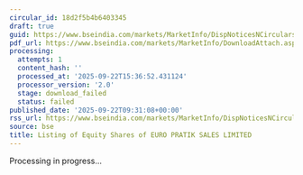 ```yaml
---
circular_id: 18d2f5b4b6403345
draft: true
guid: https://www.bseindia.com/markets/MarketInfo/DispNoticesNCirculars.aspx?Noticeid={53E520EB-0053-4CDD-B589-DBFF772ED1DF}&noticeno=20250922-8&dt=09/22/2025&icount=8&totcount=56&flag=0
pdf_url: https://www.bseindia.com/markets/MarketInfo/DownloadAttach.aspx?id=20250922-8&attachedId=
processing:
  attempts: 1
  content_hash: ''
  processed_at: '2025-09-22T15:36:52.431124'
  processor_version: '2.0'
  stage: download_failed
  status: failed
published_date: '2025-09-22T09:31:08+00:00'
rss_url: https://www.bseindia.com/markets/MarketInfo/DispNoticesNCirculars.aspx?Noticeid={53E520EB-0053-4CDD-B589-DBFF772ED1DF}&noticeno=20250922-8&dt=09/22/2025&icount=8&totcount=56&flag=0
source: bse
title: Listing of Equity Shares of EURO PRATIK SALES LIMITED
---
```


Processing in progress...